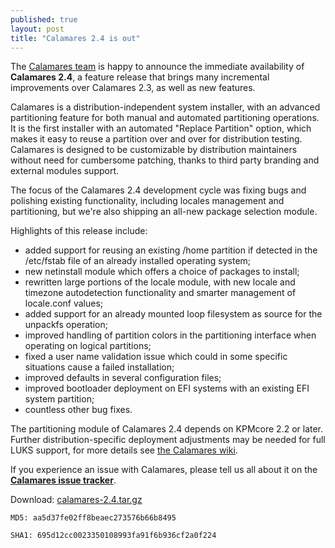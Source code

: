 ```yaml
---
published: true
layout: post
title: "Calamares 2.4 is out"
---
```

The [Calamares team](https://calamares.io/team/) is happy to announce the immediate availability of **Calamares 2.4**, a feature release that brings many incremental improvements over Calamares 2.3, as well as new features.

Calamares is a distribution-independent system installer, with an advanced partitioning feature for both manual and automated partitioning operations. It is the first installer with an automated "Replace Partition" option, which makes it easy to reuse a partition over and over for distribution testing. Calamares is designed to be customizable by distribution maintainers without need for cumbersome patching, thanks to third party branding and external modules support.

<!--more-->

The focus of the Calamares 2.4 development cycle was fixing bugs and polishing existing functionality, including locales management and partitioning, but we're also shipping an all-new package selection module.

Highlights of this release include:

* added support for reusing an existing /home partition if detected in the /etc/fstab file of an already installed operating system;
* new netinstall module which offers a choice of packages to install;
* rewritten large portions of the locale module, with new locale and timezone autodetection functionality and smarter management of locale.conf values;
* added support for an already mounted loop filesystem as source for the unpackfs operation;
* improved handling of partition colors in the partitioning interface when operating on logical partitions;
* fixed a user name validation issue which could in some specific situations cause a failed installation;
* improved defaults in several configuration files;
* improved bootloader deployment on EFI systems with an existing EFI system partition;
* countless other bug fixes.

The partitioning module of Calamares 2.4 depends on KPMcore 2.2 or later. Further distribution-specific deployment adjustments may be needed for full LUKS support, for more details see [the Calamares wiki](https://github.com/calamares/calamares/wiki/LUKS-Deployment).

If you experience an issue with Calamares, please tell us all about it on the [**Calamares issue tracker**](https://calamares.io/bugs/).

Download: [calamares-2.4.tar.gz](https://github.com/calamares/calamares/releases/download/v2.4/calamares-2.4.tar.gz)

`MD5: aa5d37fe02ff8beaec273576b66b8495`

`SHA1: 695d12cc0023350108993fa91f6b936cf2a0f224`
